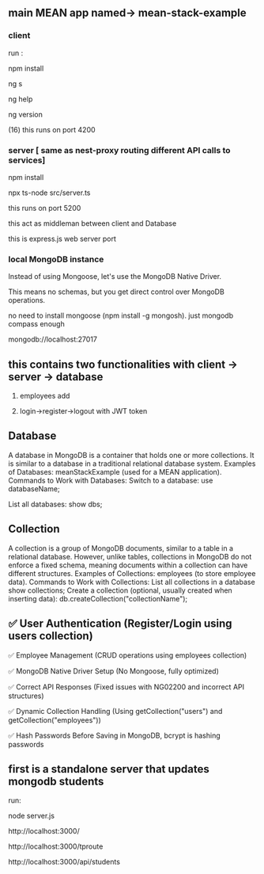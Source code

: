 ## main MEAN app named-> mean-stack-example
### client
run :

npm install

ng s

ng help

ng version

(16)
this runs on port 4200

### server [ same as nest-proxy routing different API calls to services]
npm install

npx ts-node src/server.ts

this runs on port 5200

this act as middleman between client and Database

this is express.js web server port

### local MongoDB instance
Instead of using Mongoose, let's use the MongoDB Native Driver.

This means no schemas, but you get direct control over MongoDB operations.

no need to install mongoose (npm install -g mongosh). just mongodb compass enough

mongodb://localhost:27017

## this contains two functionalities with client -> server -> database
1. employees add

2. login->register->logout with JWT token



## Database
A database in MongoDB is a container that holds one or more collections. It is similar to a database in a traditional relational database system.
Examples of Databases:
meanStackExample (used for a MEAN application).
Commands to Work with Databases:
Switch to a database:
use databaseName;

List all databases:
show dbs;

##  Collection
A collection is a group of MongoDB documents, similar to a table in a relational database. However, unlike tables, collections in MongoDB do not enforce a fixed schema, meaning documents within a collection can have different structures.
Examples of Collections:
employees (to store employee data).
Commands to Work with Collections:
List all collections in a database
show collections;
Create a collection (optional, usually created when inserting data):
db.createCollection("collectionName");

## ✅ User Authentication (Register/Login using users collection)
✅ Employee Management (CRUD operations using employees collection)

✅ MongoDB Native Driver Setup (No Mongoose, fully optimized)

✅ Correct API Responses (Fixed issues with NG02200 and incorrect API structures)

✅ Dynamic Collection Handling (Using getCollection("users") and getCollection("employees"))

✅  Hash Passwords Before Saving in MongoDB, bcrypt is hashing passwords




## first is a standalone server that updates mongodb students 
run:

node server.js

http://localhost:3000/

http://localhost:3000/tproute

http://localhost:3000/api/students
